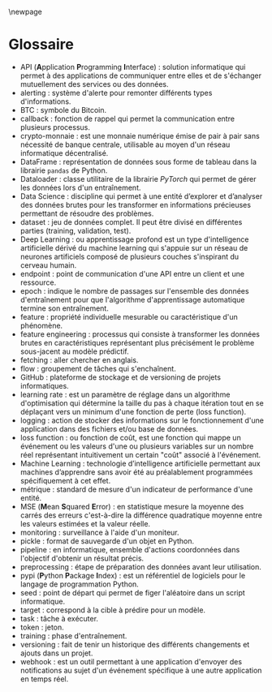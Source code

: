 \newpage

# Glossaire

* API (**A**pplication **P**rogramming **I**nterface) : solution informatique qui permet à des applications de communiquer entre elles et de s'échanger mutuellement des services ou des données.
* alerting : système d'alerte pour remonter différents types d'informations.
* BTC : symbole du Bitcoin.
* callback : fonction de rappel qui permet la communication entre plusieurs processus.
* crypto-monnaie : est une monnaie numérique émise de pair à pair sans nécessité de banque centrale, utilisable au moyen d'un réseau informatique décentralisé.
* DataFrame : représentation de données sous forme de tableau dans la librairie `pandas` de Python.
* Dataloader : classe utilitaire de la librairie *PyTorch* qui permet de gérer les données lors d'un entraînement.
* Data Science : discipline qui permet à une entité d’explorer et d’analyser des données brutes pour les transformer en informations précieuses permettant de résoudre des problèmes.
* dataset : jeu de données complet. Il peut être divisé en différentes parties (training, validation, test).
* Deep Learning : ou apprentissage profond est un type d'intelligence artificielle dérivé du machine learning qui s'appuie sur un réseau de neurones artificiels composé de plusieurs couches s'inspirant du cerveau humain.
* endpoint : point de communication d'une API entre un client et une ressource.
* epoch : indique le nombre de passages sur l'ensemble des données d'entraînement pour que l'algorithme d'apprentissage automatique termine son entraînement.
* feature : propriété individuelle mesurable ou caractéristique d'un phénomène.
* feature engineering : processus qui consiste à transformer les données brutes en caractéristiques représentant plus précisément le problème sous-jacent au modèle prédictif.
* fetching : aller chercher en anglais.
* flow : groupement de tâches qui s'enchaînent.
* GitHub : plateforme de stockage et de versioning de projets informatiques.
* learning rate : est un paramètre de réglage dans un algorithme d'optimisation qui détermine la taille du pas à chaque itération tout en se déplaçant vers un minimum d'une fonction de perte (loss function).
* logging : action de stocker des informations sur le fonctionnement d'une application dans des fichiers et/ou base de données.
* loss function : ou fonction de coût, est une fonction qui mappe un événement ou les valeurs d'une ou plusieurs variables sur un nombre réel représentant intuitivement un certain "coût" associé à l'événement.
* Machine Learning : technologie d’intelligence artificielle permettant aux machines d’apprendre sans avoir été au préalablement programmées spécifiquement à cet effet.
* métrique : standard de mesure d'un indicateur de performance d'une entité.
* MSE (**M**ean **S**quared **E**rror) : en statistique mesure la moyenne des carrés des erreurs c'est-à-dire la différence quadratique moyenne entre les valeurs estimées et la valeur réelle.
* monitoring : surveillance à l'aide d'un moniteur.
* pickle : format de sauvegarde d'un objet en Python.
* pipeline : en informatique, ensemble d'actions coordonnées dans l'objectif d'obtenir un résultat précis.
* preprocessing : étape de préparation des données avant leur utilisation.
* pypi (**P**ython **P**ackage **I**ndex) : est un référentiel de logiciels pour le langage de programmation Python.
* seed : point de départ qui permet de figer l'aléatoire dans un script informatique.
* target : correspond à la cible à prédire pour un modèle.
* task : tâche à exécuter.
* token : jeton.
* training : phase d'entraînement.
* versioning : fait de tenir un historique des différents changements et ajouts dans un projet.
* webhook : est un outil permettant à une application d'envoyer des notifications au sujet d'un événement spécifique à une autre application en temps réel.
